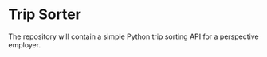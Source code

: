 # Trip Sorter

The repository will contain a simple Python trip sorting API for a perspective employer.
 